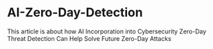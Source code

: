 # AI-Zero-Day-Detection
This article is about how AI Incorporation into Cybersecurity Zero-Day Threat Detection Can Help Solve Future Zero-Day Attacks
